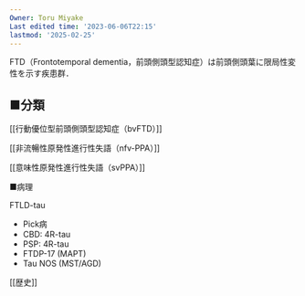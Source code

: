 ```yaml
---
Owner: Toru Miyake
Last edited time: '2023-06-06T22:15'
lastmod: '2025-02-25'
---
```

  

FTD（Frontotemporal dementia，前頭側頭型認知症）は前頭側頭葉に限局性変性を示す疾患群．

  

## ■分類

[[行動優位型前頭側頭型認知症（bvFTD）]]

[[非流暢性原発性進行性失語（nfv-PPA）]]

[[意味性原発性進行性失語（svPPA）]]

  

  

■病理

  

FTLD-tau

  

- Pick病
- CBD: 4R-tau
- PSP: 4R-tau
- FTDP-17 (MAPT)
- Tau NOS (MST/AGD)

  

  

  

  

  

[[歴史]]

